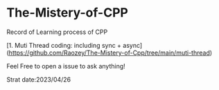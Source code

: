 # The-Mistery-of-CPP
Record of Learning process of CPP

[1. Muti Thread coding: including sync + async] (https://github.com/Raozey/The-Mistery-of-Cpp/tree/main/muti-thread)

Feel Free to open a issue to ask anything!



Strat date:2023/04/26
